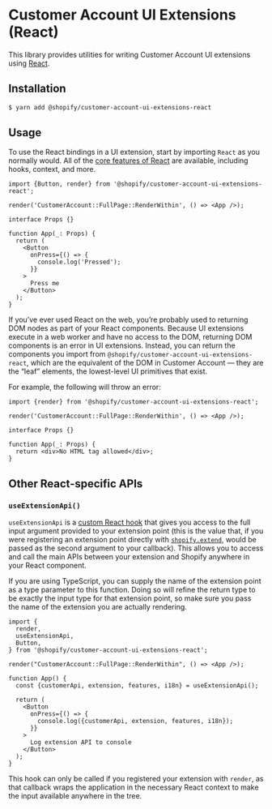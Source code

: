 # Customer Account UI Extensions (React)

This library provides utilities for writing Customer Account UI extensions using [React](https://reactjs.org).

## Installation

```bash
$ yarn add @shopify/customer-account-ui-extensions-react
```

## Usage

To use the React bindings in a UI extension, start by importing `React` as you normally would. All of the [core features of React](https://reactjs.org/docs/getting-started.html) are available, including hooks, context, and more.

```tsx
import {Button, render} from '@shopify/customer-account-ui-extensions-react';

render('CustomerAccount::FullPage::RenderWithin', () => <App />);

interface Props {}

function App(_: Props) {
  return (
    <Button
      onPress={() => {
        console.log('Pressed');
      }}
    >
      Press me
    </Button>
  );
}
```

If you’ve ever used React on the web, you’re probably used to returning DOM nodes as part of your React components. Because UI extensions execute in a web worker and have no access to the DOM, returning DOM components is an error in UI extensions. Instead, you can return the components you import from `@shopify/customer-account-ui-extensions-react`, which are the equivalent of the DOM in Customer Account — they are the “leaf” elements, the lowest-level UI primitives that exist.

For example, the following will throw an error:

```tsx
import {render} from '@shopify/customer-account-ui-extensions-react';

render('CustomerAccount::FullPage::RenderWithin', () => <App />);

interface Props {}

function App(_: Props) {
  return <div>No HTML tag allowed</div>;
}
```

## Other React-specific APIs

### `useExtensionApi()`

`useExtensionApi` is a [custom React hook](https://reactjs.org/docs/hooks-intro.html) that gives you access to the full input argument provided to your extension point (this is the value that, if you were registering an extension point directly with [`shopify.extend`](../checkout-ui-extensions/documentation/globals.md), would be passed as the second argument to your callback). This allows you to access and call the main APIs between your extension and Shopify anywhere in your React component.

If you are using TypeScript, you can supply the name of the extension point as a type parameter to this function. Doing so will refine the return type to be exactly the input type for that extension point, so make sure you pass the name of the extension you are actually rendering.

```tsx
import {
  render,
  useExtensionApi,
  Button,
} from '@shopify/customer-account-ui-extensions-react';

render("CustomerAccount::FullPage::RenderWithin", () => <App />);

function App() {
  const {customerApi, extension, features, i18n} = useExtensionApi();

  return (
    <Button
      onPress={() => {
        console.log({customerApi, extension, features, i18n});
      }}
    >
      Log extension API to console
    </Button>
  );
}
```

This hook can only be called if you registered your extension with `render`, as that callback wraps the application in the necessary React context to make the input available anywhere in the tree.
